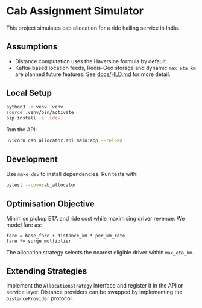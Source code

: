 # Cab Assignment Simulator

This project simulates cab allocation for a ride hailing service in India.

## Assumptions
- Distance computation uses the Haversine formula by default.
- Kafka-based location feeds, Redis-Geo storage and dynamic `max_eta_km` are
  planned future features. See [docs/HLD.md](docs/HLD.md) for more detail.

## Local Setup
```bash
python3 -m venv .venv
source .venv/bin/activate
pip install -e .[dev]
```
Run the API:
```bash
uvicorn cab_allocator.api.main:app --reload
```

## Development
Use `make dev` to install dependencies.
Run tests with:
```bash
pytest --cov=cab_allocator
```

## Optimisation Objective
Minimise pickup ETA and ride cost while maximising driver revenue. We model fare as:
```
fare = base_fare + distance_km * per_km_rate
fare *= surge_multiplier
```
The allocation strategy selects the nearest eligible driver within `max_eta_km`.

## Extending Strategies
Implement the `AllocationStrategy` interface and register it in the API or service
layer. Distance providers can be swapped by implementing the `DistanceProvider`
protocol.

